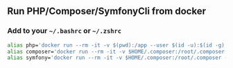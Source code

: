 ## Run PHP/Composer/SymfonyCli from docker

### Add to your `~/.bashrc` or `~/.zshrc`

```bash
alias php='docker run --rm -it -v $(pwd):/app --user $(id -u):$(id -g) -w /app tools:latest php $@'
alias composer='docker run --rm -it -v $HOME/.composer:/root/.composer -v $HOME/.symfony5:/root/.symfony5 -v $(pwd):/app --user $(id -u):$(id -g) -w /app tools:latest composer $@'
alias symfony='docker run --rm -it -v $HOME/.composer:/root/.composer -v $HOME/.symfony5:/root/.symfony5 -v $(pwd):/app --user $(id -u):$(id -g) -w /app tools:latest symfony $@'
```